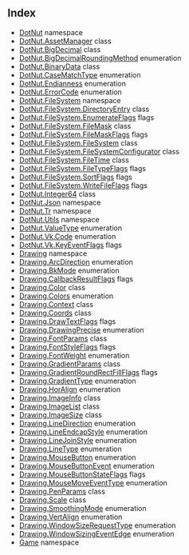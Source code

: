 ## Index

- [DotNut](DotNut.md) namespace
- [DotNut.AssetManager](DotNut/AssetManager.md) class
- [DotNut.BigDecimal](DotNut/BigDecimal.md) class
- [DotNut.BigDecimalRoundingMethod](DotNut/BigDecimalRoundingMethod.md) enumeration
- [DotNut.BinaryData](DotNut/BinaryData.md) class
- [DotNut.CaseMatchType](DotNut/CaseMatchType.md) enumeration
- [DotNut.Endianness](DotNut/Endianness.md) enumeration
- [DotNut.ErrorCode](DotNut/ErrorCode.md) enumeration
- [DotNut.FileSystem](DotNut/FileSystem.md) namespace
- [DotNut.FileSystem.DirectoryEntry](DotNut/FileSystem/DirectoryEntry.md) class
- [DotNut.FileSystem.EnumerateFlags](DotNut/FileSystem/EnumerateFlags.md) flags
- [DotNut.FileSystem.FileMask](DotNut/FileSystem/FileMask.md) class
- [DotNut.FileSystem.FileMaskFlags](DotNut/FileSystem/FileMaskFlags.md) flags
- [DotNut.FileSystem.FileSystem](DotNut/FileSystem/FileSystem.md) class
- [DotNut.FileSystem.FileSystemConfigurator](DotNut/FileSystem/FileSystemConfigurator.md) class
- [DotNut.FileSystem.FileTime](DotNut/FileSystem/FileTime.md) class
- [DotNut.FileSystem.FileTypeFlags](DotNut/FileSystem/FileTypeFlags.md) flags
- [DotNut.FileSystem.SortFlags](DotNut/FileSystem/SortFlags.md) flags
- [DotNut.FileSystem.WriteFileFlags](DotNut/FileSystem/WriteFileFlags.md) flags
- [DotNut.Integer64](DotNut/Integer64.md) class
- [DotNut.Json](DotNut/Json.md) namespace
- [DotNut.Tr](DotNut/Tr.md) namespace
- [DotNut.Utils](DotNut/Utils.md) namespace
- [DotNut.ValueType](DotNut/ValueType.md) enumeration
- [DotNut.Vk.Code](DotNut/Vk/Code.md) enumeration
- [DotNut.Vk.KeyEventFlags](DotNut/Vk/KeyEventFlags.md) flags
- [Drawing](Drawing.md) namespace
- [Drawing.ArcDirection](Drawing/ArcDirection.md) enumeration
- [Drawing.BkMode](Drawing/BkMode.md) enumeration
- [Drawing.CallbackResultFlags](Drawing/CallbackResultFlags.md) flags
- [Drawing.Color](Drawing/Color.md) class
- [Drawing.Colors](Drawing/Colors.md) enumeration
- [Drawing.Context](Drawing/Context.md) class
- [Drawing.Coords](Drawing/Coords.md) class
- [Drawing.DrawTextFlags](Drawing/DrawTextFlags.md) flags
- [Drawing.DrawingPrecise](Drawing/DrawingPrecise.md) enumeration
- [Drawing.FontParams](Drawing/FontParams.md) class
- [Drawing.FontStyleFlags](Drawing/FontStyleFlags.md) flags
- [Drawing.FontWeight](Drawing/FontWeight.md) enumeration
- [Drawing.GradientParams](Drawing/GradientParams.md) class
- [Drawing.GradientRoundRectFillFlags](Drawing/GradientRoundRectFillFlags.md) flags
- [Drawing.GradientType](Drawing/GradientType.md) enumeration
- [Drawing.HorAlign](Drawing/HorAlign.md) enumeration
- [Drawing.ImageInfo](Drawing/ImageInfo.md) class
- [Drawing.ImageList](Drawing/ImageList.md) class
- [Drawing.ImageSize](Drawing/ImageSize.md) class
- [Drawing.LineDirection](Drawing/LineDirection.md) enumeration
- [Drawing.LineEndcapStyle](Drawing/LineEndcapStyle.md) enumeration
- [Drawing.LineJoinStyle](Drawing/LineJoinStyle.md) enumeration
- [Drawing.LineType](Drawing/LineType.md) enumeration
- [Drawing.MouseButton](Drawing/MouseButton.md) enumeration
- [Drawing.MouseButtonEvent](Drawing/MouseButtonEvent.md) enumeration
- [Drawing.MouseButtonStateFlags](Drawing/MouseButtonStateFlags.md) flags
- [Drawing.MouseMoveEventType](Drawing/MouseMoveEventType.md) enumeration
- [Drawing.PenParams](Drawing/PenParams.md) class
- [Drawing.Scale](Drawing/Scale.md) class
- [Drawing.SmoothingMode](Drawing/SmoothingMode.md) enumeration
- [Drawing.VertAlign](Drawing/VertAlign.md) enumeration
- [Drawing.WindowSizeRequestType](Drawing/WindowSizeRequestType.md) enumeration
- [Drawing.WindowSizingEventEdge](Drawing/WindowSizingEventEdge.md) enumeration
- [Game](Game.md) namespace
